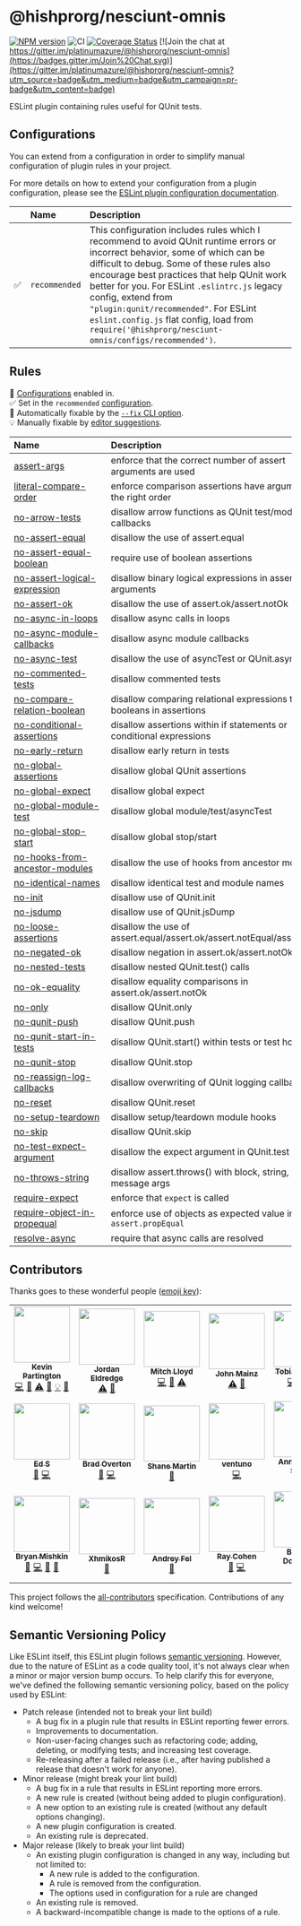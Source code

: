 # @hishprorg/nesciunt-omnis

[![NPM version](https://img.shields.io/npm/v/@hishprorg/nesciunt-omnis.svg?style=flat)](https://npmjs.org/package/@hishprorg/nesciunt-omnis)
![CI](https://github.com/hishprorg/nesciunt-omnis/workflows/CI/badge.svg)
[![Coverage Status](https://coveralls.io/repos/platinumazure/@hishprorg/nesciunt-omnis/badge.svg?branch=main&service=github)](https://coveralls.io/github/platinumazure/@hishprorg/nesciunt-omnis?branch=main)
[![Join the chat at https://gitter.im/platinumazure/@hishprorg/nesciunt-omnis](https://badges.gitter.im/Join%20Chat.svg)](https://gitter.im/platinumazure/@hishprorg/nesciunt-omnis?utm_source=badge&utm_medium=badge&utm_campaign=pr-badge&utm_content=badge)

ESLint plugin containing rules useful for QUnit tests.

## Configurations

You can extend from a configuration in order to simplify manual configuration of plugin rules in your project.

For more details on how to extend your configuration from a plugin configuration, please see the [ESLint plugin configuration documentation](https://eslint.org/docs/user-guide/configuring#using-the-configuration-from-a-plugin).

| | Name | Description |
| :--- | :--- | :--- |
| ✅  | `recommended` | This configuration includes rules which I recommend to avoid QUnit runtime errors or incorrect behavior, some of which can be difficult to debug. Some of these rules also encourage best practices that help QUnit work better for you. For ESLint `.eslintrc.js` legacy config, extend from `"plugin:qunit/recommended"`. For ESLint `eslint.config.js` flat config, load from `require('@hishprorg/nesciunt-omnis/configs/recommended')`. |

## Rules

<!-- begin auto-generated rules list -->

💼 [Configurations](https://github.com/hishprorg/nesciunt-omnis/blob/main/README.md#configurations) enabled in.\
✅ Set in the `recommended` [configuration](https://github.com/hishprorg/nesciunt-omnis/blob/main/README.md#configurations).\
🔧 Automatically fixable by the [`--fix` CLI option](https://eslint.org/docs/user-guide/command-line-interface#--fix).\
💡 Manually fixable by [editor suggestions](https://eslint.org/docs/developer-guide/working-with-rules#providing-suggestions).

| Name                                                                           | Description                                                             | 💼 | 🔧 | 💡 |
| :----------------------------------------------------------------------------- | :---------------------------------------------------------------------- | :- | :- | :- |
| [assert-args](docs/rules/assert-args.md)                                       | enforce that the correct number of assert arguments are used            | ✅  |    |    |
| [literal-compare-order](docs/rules/literal-compare-order.md)                   | enforce comparison assertions have arguments in the right order         | ✅  | 🔧 |    |
| [no-arrow-tests](docs/rules/no-arrow-tests.md)                                 | disallow arrow functions as QUnit test/module callbacks                 |    | 🔧 |    |
| [no-assert-equal](docs/rules/no-assert-equal.md)                               | disallow the use of assert.equal                                        | ✅  |    | 💡 |
| [no-assert-equal-boolean](docs/rules/no-assert-equal-boolean.md)               | require use of boolean assertions                                       | ✅  | 🔧 |    |
| [no-assert-logical-expression](docs/rules/no-assert-logical-expression.md)     | disallow binary logical expressions in assert arguments                 | ✅  |    |    |
| [no-assert-ok](docs/rules/no-assert-ok.md)                                     | disallow the use of assert.ok/assert.notOk                              |    |    |    |
| [no-async-in-loops](docs/rules/no-async-in-loops.md)                           | disallow async calls in loops                                           | ✅  |    |    |
| [no-async-module-callbacks](docs/rules/no-async-module-callbacks.md)           | disallow async module callbacks                                         | ✅  |    |    |
| [no-async-test](docs/rules/no-async-test.md)                                   | disallow the use of asyncTest or QUnit.asyncTest                        | ✅  |    |    |
| [no-commented-tests](docs/rules/no-commented-tests.md)                         | disallow commented tests                                                | ✅  |    |    |
| [no-compare-relation-boolean](docs/rules/no-compare-relation-boolean.md)       | disallow comparing relational expressions to booleans in assertions     | ✅  | 🔧 |    |
| [no-conditional-assertions](docs/rules/no-conditional-assertions.md)           | disallow assertions within if statements or conditional expressions     | ✅  |    |    |
| [no-early-return](docs/rules/no-early-return.md)                               | disallow early return in tests                                          | ✅  |    |    |
| [no-global-assertions](docs/rules/no-global-assertions.md)                     | disallow global QUnit assertions                                        | ✅  |    |    |
| [no-global-expect](docs/rules/no-global-expect.md)                             | disallow global expect                                                  | ✅  |    |    |
| [no-global-module-test](docs/rules/no-global-module-test.md)                   | disallow global module/test/asyncTest                                   | ✅  |    |    |
| [no-global-stop-start](docs/rules/no-global-stop-start.md)                     | disallow global stop/start                                              | ✅  |    |    |
| [no-hooks-from-ancestor-modules](docs/rules/no-hooks-from-ancestor-modules.md) | disallow the use of hooks from ancestor modules                         | ✅  |    |    |
| [no-identical-names](docs/rules/no-identical-names.md)                         | disallow identical test and module names                                | ✅  |    |    |
| [no-init](docs/rules/no-init.md)                                               | disallow use of QUnit.init                                              | ✅  |    |    |
| [no-jsdump](docs/rules/no-jsdump.md)                                           | disallow use of QUnit.jsDump                                            | ✅  |    |    |
| [no-loose-assertions](docs/rules/no-loose-assertions.md)                       | disallow the use of assert.equal/assert.ok/assert.notEqual/assert.notOk |    |    |    |
| [no-negated-ok](docs/rules/no-negated-ok.md)                                   | disallow negation in assert.ok/assert.notOk                             | ✅  | 🔧 |    |
| [no-nested-tests](docs/rules/no-nested-tests.md)                               | disallow nested QUnit.test() calls                                      | ✅  |    |    |
| [no-ok-equality](docs/rules/no-ok-equality.md)                                 | disallow equality comparisons in assert.ok/assert.notOk                 | ✅  | 🔧 |    |
| [no-only](docs/rules/no-only.md)                                               | disallow QUnit.only                                                     | ✅  |    |    |
| [no-qunit-push](docs/rules/no-qunit-push.md)                                   | disallow QUnit.push                                                     | ✅  |    |    |
| [no-qunit-start-in-tests](docs/rules/no-qunit-start-in-tests.md)               | disallow QUnit.start() within tests or test hooks                       | ✅  |    |    |
| [no-qunit-stop](docs/rules/no-qunit-stop.md)                                   | disallow QUnit.stop                                                     | ✅  |    |    |
| [no-reassign-log-callbacks](docs/rules/no-reassign-log-callbacks.md)           | disallow overwriting of QUnit logging callbacks                         | ✅  |    |    |
| [no-reset](docs/rules/no-reset.md)                                             | disallow QUnit.reset                                                    | ✅  |    |    |
| [no-setup-teardown](docs/rules/no-setup-teardown.md)                           | disallow setup/teardown module hooks                                    | ✅  | 🔧 |    |
| [no-skip](docs/rules/no-skip.md)                                               | disallow QUnit.skip                                                     |    |    |    |
| [no-test-expect-argument](docs/rules/no-test-expect-argument.md)               | disallow the expect argument in QUnit.test                              | ✅  |    |    |
| [no-throws-string](docs/rules/no-throws-string.md)                             | disallow assert.throws() with block, string, and message args           | ✅  |    |    |
| [require-expect](docs/rules/require-expect.md)                                 | enforce that `expect` is called                                         | ✅  |    |    |
| [require-object-in-propequal](docs/rules/require-object-in-propequal.md)       | enforce use of objects as expected value in `assert.propEqual`          | ✅  |    |    |
| [resolve-async](docs/rules/resolve-async.md)                                   | require that async calls are resolved                                   | ✅  |    |    |

<!-- end auto-generated rules list -->

## Contributors

Thanks goes to these wonderful people ([emoji key](https://github.com/kentcdodds/all-contributors#emoji-key)):

<!-- ALL-CONTRIBUTORS-LIST:START - Do not remove or modify this section -->
<!-- prettier-ignore-start -->
<!-- markdownlint-disable -->
<table>
  <tr>
    <td align="center"><a href="https://github.com/platinumazure"><img src="https://avatars.githubusercontent.com/u/284282?v=3?s=100" width="100px;" alt=""/><br /><sub><b>Kevin Partington</b></sub></a><br /><a href="https://github.com/hishprorg/nesciunt-omnis/commits?author=platinumazure" title="Code">💻</a> <a href="https://github.com/hishprorg/nesciunt-omnis/commits?author=platinumazure" title="Documentation">📖</a> <a href="https://github.com/hishprorg/nesciunt-omnis/commits?author=platinumazure" title="Tests">⚠️</a> <a href="https://github.com/hishprorg/nesciunt-omnis/issues?q=author%3Aplatinumazure" title="Bug reports">🐛</a> <a href="#example-platinumazure" title="Examples">💡</a> <a href="https://github.com/hishprorg/nesciunt-omnis/pulls?q=is%3Apr+reviewed-by%3Aplatinumazure" title="Reviewed Pull Requests">👀</a></td>
    <td align="center"><a href="https://jordaneldredge.com"><img src="https://avatars.githubusercontent.com/u/162735?v=3?s=100" width="100px;" alt=""/><br /><sub><b>Jordan Eldredge</b></sub></a><br /><a href="https://github.com/hishprorg/nesciunt-omnis/commits?author=captbaritone" title="Tests">⚠️</a> <a href="#question-captbaritone" title="Answering Questions">💬</a></td>
    <td align="center"><a href="https://github.com/mitchlloyd"><img src="https://avatars.githubusercontent.com/u/15169?v=3?s=100" width="100px;" alt=""/><br /><sub><b>Mitch Lloyd</b></sub></a><br /><a href="https://github.com/hishprorg/nesciunt-omnis/commits?author=mitchlloyd" title="Code">💻</a> <a href="https://github.com/hishprorg/nesciunt-omnis/commits?author=mitchlloyd" title="Documentation">📖</a> <a href="https://github.com/hishprorg/nesciunt-omnis/commits?author=mitchlloyd" title="Tests">⚠️</a></td>
    <td align="center"><a href="https://github.com/jmainz"><img src="https://avatars.githubusercontent.com/u/6665906?v=3?s=100" width="100px;" alt=""/><br /><sub><b>John Mainz</b></sub></a><br /><a href="https://github.com/hishprorg/nesciunt-omnis/commits?author=jmainz" title="Tests">⚠️</a> <a href="https://github.com/hishprorg/nesciunt-omnis/issues?q=author%3Ajmainz" title="Bug reports">🐛</a></td>
    <td align="center"><a href="https://github.com/Turbo87"><img src="https://avatars1.githubusercontent.com/u/141300?v=3?s=100" width="100px;" alt=""/><br /><sub><b>Tobias Bieniek</b></sub></a><br /><a href="https://github.com/hishprorg/nesciunt-omnis/commits?author=Turbo87" title="Code">💻</a> <a href="https://github.com/hishprorg/nesciunt-omnis/commits?author=Turbo87" title="Documentation">📖</a> <a href="https://github.com/hishprorg/nesciunt-omnis/commits?author=Turbo87" title="Tests">⚠️</a></td>
    <td align="center"><a href="https://twitter.com/netweb"><img src="https://avatars1.githubusercontent.com/u/1016458?v=3?s=100" width="100px;" alt=""/><br /><sub><b>Stephen Edgar</b></sub></a><br /><a href="https://github.com/hishprorg/nesciunt-omnis/issues?q=author%3Antwb" title="Bug reports">🐛</a></td>
    <td align="center"><a href="https://timotijhof.net"><img src="https://avatars3.githubusercontent.com/u/156867?v=4?s=100" width="100px;" alt=""/><br /><sub><b>Timo Tijhof</b></sub></a><br /><a href="https://github.com/hishprorg/nesciunt-omnis/commits?author=Krinkle" title="Documentation">📖</a> <a href="#ideas-Krinkle" title="Ideas, Planning, & Feedback">🤔</a></td>
  </tr>
  <tr>
    <td align="center"><a href="https://github.com/edg2s"><img src="https://avatars3.githubusercontent.com/u/180672?v=4?s=100" width="100px;" alt=""/><br /><sub><b>Ed S</b></sub></a><br /><a href="https://github.com/hishprorg/nesciunt-omnis/issues?q=author%3Aedg2s" title="Bug reports">🐛</a> <a href="https://github.com/hishprorg/nesciunt-omnis/commits?author=edg2s" title="Code">💻</a></td>
    <td align="center"><a href="https://github.com/Techn1x"><img src="https://avatars1.githubusercontent.com/u/1049837?v=4?s=100" width="100px;" alt=""/><br /><sub><b>Brad Overton</b></sub></a><br /><a href="https://github.com/hishprorg/nesciunt-omnis/issues?q=author%3ATechn1x" title="Bug reports">🐛</a> <a href="https://github.com/hishprorg/nesciunt-omnis/commits?author=Techn1x" title="Code">💻</a></td>
    <td align="center"><a href="https://sha.nemart.in"><img src="https://avatars3.githubusercontent.com/u/95600?v=4?s=100" width="100px;" alt=""/><br /><sub><b>Shane Martin</b></sub></a><br /><a href="https://github.com/hishprorg/nesciunt-omnis/issues?q=author%3Ashamrt" title="Bug reports">🐛</a></td>
    <td align="center"><a href="https://github.com/ventuno"><img src="https://avatars3.githubusercontent.com/u/5890858?v=4?s=100" width="100px;" alt=""/><br /><sub><b>ventuno</b></sub></a><br /><a href="https://github.com/hishprorg/nesciunt-omnis/commits?author=ventuno" title="Code">💻</a></td>
    <td align="center"><a href="https://github.com/Krysthalia"><img src="https://avatars0.githubusercontent.com/u/38167520?v=4?s=100" width="100px;" alt=""/><br /><sub><b>Anne-Gaëlle Schall</b></sub></a><br /><a href="https://github.com/hishprorg/nesciunt-omnis/issues?q=author%3AKrysthalia" title="Bug reports">🐛</a></td>
    <td align="center"><a href="https://www.linkedin.com"><img src="https://avatars2.githubusercontent.com/u/180990?v=4?s=100" width="100px;" alt=""/><br /><sub><b>Steve Calvert</b></sub></a><br /><a href="https://github.com/hishprorg/nesciunt-omnis/commits?author=scalvert" title="Code">💻</a></td>
    <td align="center"><a href="https://github.com/aliaksandr-yermalayeu"><img src="https://avatars3.githubusercontent.com/u/14282348?v=4?s=100" width="100px;" alt=""/><br /><sub><b>Aliaksandr Yermalayeu</b></sub></a><br /><a href="https://github.com/hishprorg/nesciunt-omnis/commits?author=aliaksandr-yermalayeu" title="Code">💻</a></td>
  </tr>
  <tr>
    <td align="center"><a href="https://www.linkedin.com/in/bmish"><img src="https://avatars3.githubusercontent.com/u/698306?v=4?s=100" width="100px;" alt=""/><br /><sub><b>Bryan Mishkin</b></sub></a><br /><a href="https://github.com/hishprorg/nesciunt-omnis/issues?q=author%3Abmish" title="Bug reports">🐛</a> <a href="https://github.com/hishprorg/nesciunt-omnis/commits?author=bmish" title="Code">💻</a> <a href="https://github.com/hishprorg/nesciunt-omnis/commits?author=bmish" title="Documentation">📖</a> <a href="#ideas-bmish" title="Ideas, Planning, & Feedback">🤔</a></td>
    <td align="center"><a href="https://xhmikosr.io/"><img src="https://avatars2.githubusercontent.com/u/349621?v=4?s=100" width="100px;" alt=""/><br /><sub><b>XhmikosR</b></sub></a><br /><a href="https://github.com/hishprorg/nesciunt-omnis/issues?q=author%3AXhmikosR" title="Bug reports">🐛</a></td>
    <td align="center"><a href="https://github.com/andreyfel"><img src="https://avatars2.githubusercontent.com/u/9370878?v=4?s=100" width="100px;" alt=""/><br /><sub><b>Andrey Fel</b></sub></a><br /><a href="https://github.com/hishprorg/nesciunt-omnis/issues?q=author%3Aandreyfel" title="Bug reports">🐛</a></td>
    <td align="center"><a href="https://github.com/raycohen"><img src="https://avatars.githubusercontent.com/u/20404?v=4?s=100" width="100px;" alt=""/><br /><sub><b>Ray Cohen</b></sub></a><br /><a href="https://github.com/hishprorg/nesciunt-omnis/issues?q=author%3Araycohen" title="Bug reports">🐛</a> <a href="https://github.com/hishprorg/nesciunt-omnis/commits?author=raycohen" title="Code">💻</a></td>
    <td align="center"><a href="https://github.com/DBattou"><img src="https://avatars.githubusercontent.com/u/16645938?v=4?s=100" width="100px;" alt=""/><br /><sub><b>Baptiste Doucerain</b></sub></a><br /><a href="https://github.com/hishprorg/nesciunt-omnis/commits?author=DBattou" title="Code">💻</a></td>
    <td align="center"><a href="https://github.com/ddzz"><img src="https://avatars.githubusercontent.com/u/3535749?v=4?s=100" width="100px;" alt=""/><br /><sub><b>Darius Dzien</b></sub></a><br /><a href="#maintenance-ddzz" title="Maintenance">🚧</a></td>
    <td align="center"><a href="https://github.com/dwickern"><img src="https://avatars.githubusercontent.com/u/752885?v=4?s=100" width="100px;" alt=""/><br /><sub><b>Derek Wickern</b></sub></a><br /><a href="https://github.com/hishprorg/nesciunt-omnis/issues?q=author%3Adwickern" title="Bug reports">🐛</a> <a href="https://github.com/hishprorg/nesciunt-omnis/commits?author=dwickern" title="Code">💻</a></td>
  </tr>
</table>

<!-- markdownlint-restore -->
<!-- prettier-ignore-end -->

<!-- ALL-CONTRIBUTORS-LIST:END -->

<!-- markdownlint-disable line-length -->

This project follows the [all-contributors](https://github.com/kentcdodds/all-contributors) specification. Contributions of any kind welcome!

## Semantic Versioning Policy

Like ESLint itself, this ESLint plugin follows [semantic versioning](https://semver.org). However, due to the nature of ESLint as a code quality tool, it's not always clear when a minor or major version bump occurs. To help clarify this for everyone, we've defined the following semantic versioning policy, based on the policy used by ESLint:

* Patch release (intended not to break your lint build)
  * A bug fix in a plugin rule that results in ESLint reporting fewer errors.
  * Improvements to documentation.
  * Non-user-facing changes such as refactoring code; adding, deleting, or modifying tests; and increasing test coverage.
  * Re-releasing after a failed release (i.e., after having published a release that doesn't work for anyone).
* Minor release (might break your lint build)
  * A bug fix in a rule that results in ESLint reporting more errors.
  * A new rule is created (without being added to plugin configuration).
  * A new option to an existing rule is created (without any default options changing).
  * A new plugin configuration is created.
  * An existing rule is deprecated.
* Major release (likely to break your lint build)
  * An existing plugin configuration is changed in any way, including but not limited to:
    * A new rule is added to the configuration.
    * A rule is removed from the configuration.
    * The options used in configuration for a rule are changed
  * An existing rule is removed.
  * A backward-incompatible change is made to the options of a rule.
